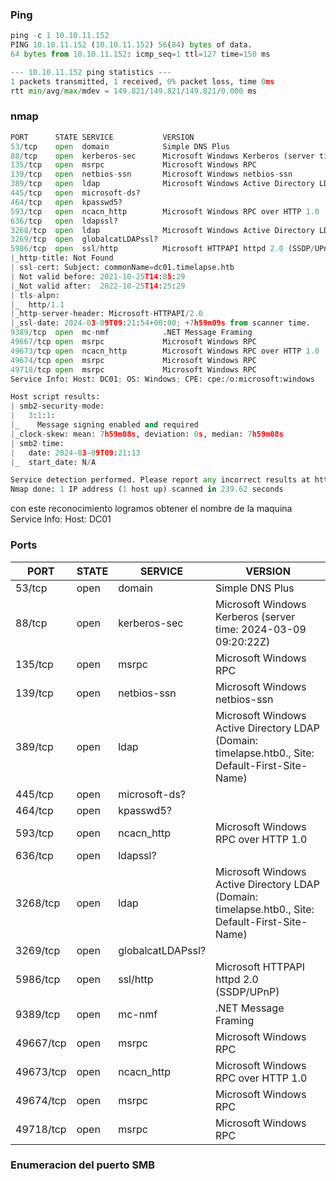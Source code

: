 ### Ping 
```python
ping -c 1 10.10.11.152
PING 10.10.11.152 (10.10.11.152) 56(84) bytes of data.
64 bytes from 10.10.11.152: icmp_seq=1 ttl=127 time=150 ms

--- 10.10.11.152 ping statistics ---
1 packets transmitted, 1 received, 0% packet loss, time 0ms
rtt min/avg/max/mdev = 149.821/149.821/149.821/0.000 ms
```

### nmap
```python
PORT      STATE SERVICE           VERSION
53/tcp    open  domain            Simple DNS Plus
88/tcp    open  kerberos-sec      Microsoft Windows Kerberos (server time: 2024-03-09 09:20:22Z)
135/tcp   open  msrpc             Microsoft Windows RPC
139/tcp   open  netbios-ssn       Microsoft Windows netbios-ssn
389/tcp   open  ldap              Microsoft Windows Active Directory LDAP (Domain: timelapse.htb0., Site: Default-First-Site-Name)
445/tcp   open  microsoft-ds?
464/tcp   open  kpasswd5?
593/tcp   open  ncacn_http        Microsoft Windows RPC over HTTP 1.0
636/tcp   open  ldapssl?
3268/tcp  open  ldap              Microsoft Windows Active Directory LDAP (Domain: timelapse.htb0., Site: Default-First-Site-Name)
3269/tcp  open  globalcatLDAPssl?
5986/tcp  open  ssl/http          Microsoft HTTPAPI httpd 2.0 (SSDP/UPnP)
|_http-title: Not Found
| ssl-cert: Subject: commonName=dc01.timelapse.htb
| Not valid before: 2021-10-25T14:05:29
|_Not valid after:  2022-10-25T14:25:29
| tls-alpn: 
|_  http/1.1
|_http-server-header: Microsoft-HTTPAPI/2.0
|_ssl-date: 2024-03-09T09:21:54+00:00; +7h59m09s from scanner time.
9389/tcp  open  mc-nmf            .NET Message Framing
49667/tcp open  msrpc             Microsoft Windows RPC
49673/tcp open  ncacn_http        Microsoft Windows RPC over HTTP 1.0
49674/tcp open  msrpc             Microsoft Windows RPC
49718/tcp open  msrpc             Microsoft Windows RPC
Service Info: Host: DC01; OS: Windows; CPE: cpe:/o:microsoft:windows

Host script results:
| smb2-security-mode: 
|   3:1:1: 
|_    Message signing enabled and required
|_clock-skew: mean: 7h59m08s, deviation: 0s, median: 7h59m08s
| smb2-time: 
|   date: 2024-03-09T09:21:13
|_  start_date: N/A

Service detection performed. Please report any incorrect results at https://nmap.org/submit/ .
Nmap done: 1 IP address (1 host up) scanned in 239.62 seconds
```
con este reconocimiento logramos obtener el nombre de la maquina Service Info: Host: DC01 
### Ports
| PORT    | STATE | SERVICE     | VERSION                                                 |
|---------|-------|-------------|---------------------------------------------------------|
| 53/tcp  | open  | domain      | Simple DNS Plus                                         |
| 88/tcp  | open  | kerberos-sec| Microsoft Windows Kerberos (server time: 2024-03-09 09:20:22Z)|
| 135/tcp | open  | msrpc       | Microsoft Windows RPC                                   |
| 139/tcp | open  | netbios-ssn | Microsoft Windows netbios-ssn                           |
| 389/tcp | open  | ldap        | Microsoft Windows Active Directory LDAP (Domain: timelapse.htb0., Site: Default-First-Site-Name)|
| 445/tcp | open  | microsoft-ds?|                                                         |
| 464/tcp | open  | kpasswd5?   |                                                         |
| 593/tcp | open  | ncacn_http  | Microsoft Windows RPC over HTTP 1.0                     |
| 636/tcp | open  | ldapssl?    |                                                         |
| 3268/tcp| open  | ldap        | Microsoft Windows Active Directory LDAP (Domain: timelapse.htb0., Site: Default-First-Site-Name)|
| 3269/tcp| open  | globalcatLDAPssl?|                                                     |
| 5986/tcp| open  | ssl/http    | Microsoft HTTPAPI httpd 2.0 (SSDP/UPnP)                |
| 9389/tcp| open  | mc-nmf      | .NET Message Framing                                    |
| 49667/tcp| open | msrpc       | Microsoft Windows RPC                                   |
| 49673/tcp| open | ncacn_http  | Microsoft Windows RPC over HTTP 1.0                     |
| 49674/tcp| open | msrpc       | Microsoft Windows RPC                                   |
| 49718/tcp| open | msrpc       | Microsoft Windows RPC                                   |

### Enumeracion del puerto SMB
